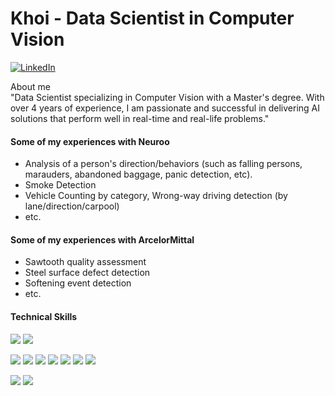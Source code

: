 # Khoi - Data Scientist in Computer Vision
[![LinkedIn](https://img.shields.io/badge/LinkedIn-Khoi-blue?logo=linkedin)](https://www.linkedin.com/in/hoang-khoi-le-815713195/)

About me  
"Data Scientist specializing in Computer Vision with a Master's degree. With over 4 years of experience, I am passionate and successful in delivering AI solutions that perform well in real-time and real-life problems." 

#### Some of my experiences with Neuroo
- Analysis of a person's direction/behaviors (such as falling persons, marauders, abandoned baggage, panic detection, etc).
- Smoke Detection
- Vehicle Counting by category, Wrong-way driving detection (by lane/direction/carpool)
- etc.
#### Some of my experiences with ArcelorMittal
- Sawtooth quality assessment
- Steel surface defect detection
- Softening event detection
- etc.


#### Technical Skills
![](https://img.shields.io/badge/python-3670A0?style=for-the-badge&logo=python&logoColor=ffdd54)
![](https://img.shields.io/badge/c++-%2300599C.svg?style=for-the-badge&logo=c&logoColor=white) 

![](https://img.shields.io/badge/ONNX-005CED?logo=onnx&logoColor=fff&style=for-the-badge)
![](https://img.shields.io/badge/Openvino-%23EE4C2C.svg?style=for-the-badge&logo=Openvino&logoColor=white)
![](https://img.shields.io/badge/OpenCV-%23D00000.svg?style=for-the-badge&logo=opencv&logoColor=white)
![](https://img.shields.io/badge/TensorFlow-%23FF6F00.svg?style=for-the-badge&logo=TensorFlow&logoColor=white)
![](https://img.shields.io/badge/PyTorch-%23EE4C2C.svg?style=for-the-badge&logo=PyTorch&logoColor=white)
![](https://img.shields.io/badge/numpy-%23013243.svg?style=for-the-badge&logo=numpy&logoColor=white)
![](https://img.shields.io/badge/scikit--learn-%23F7931E.svg?style=for-the-badge&logo=scikit-learn&logoColor=white)

![](https://img.shields.io/badge/Linux-FCC624?style=for-the-badge&logo=linux&logoColor=black)
![](https://img.shields.io/badge/Windows-FCC624?style=for-the-badge&logo=windows&logoColor=black)

<!--
**hoangkhoiLE/hoangkhoile** is a ✨ _special_ ✨ repository because its `README.md` (this file) appears on your GitHub profile.

Here are some ideas to get you started:

- 🔭 I’m currently working on ...
- 🌱 I’m currently learning ...
- 👯 I’m looking to collaborate on ...
- 🤔 I’m looking for help with ...
- 💬 Ask me about ...
- 📫 How to reach me: ...
- 😄 Pronouns: ...
- ⚡ Fun fact: ...
-->
